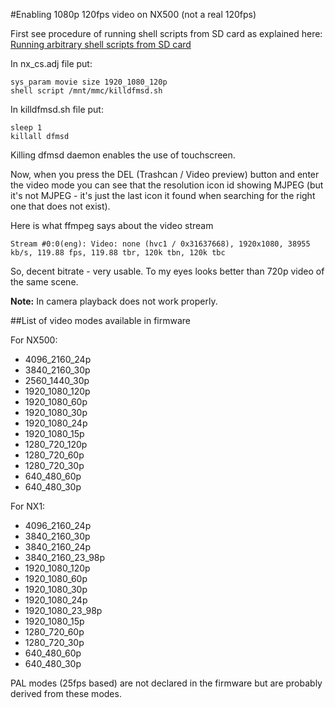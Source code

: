 #Enabling 1080p 120fps video on NX500 (not a real 120fps)

First see procedure of running shell scripts from SD card as explained here: [Running arbitrary shell scripts from SD card](https://github.com/ottokiksmaler/nx500/blob/master/Running-shell-scripts-from-SD-card.md)

In nx_cs.adj file put:
```
sys_param movie size 1920_1080_120p
shell script /mnt/mmc/killdfmsd.sh
```

In killdfmsd.sh file put:
```
sleep 1
killall dfmsd
```

Killing dfmsd daemon enables the use of touchscreen.

Now, when you press the DEL (Trashcan / Video preview) button and enter the video mode you can see that the resolution icon id showing MJPEG (but it's not MJPEG - it's just the last icon it found when searching for the right one that does not exist).

Here is what ffmpeg says about the video stream
```
Stream #0:0(eng): Video: none (hvc1 / 0x31637668), 1920x1080, 38955 kb/s, 119.88 fps, 119.88 tbr, 120k tbn, 120k tbc
```
So, decent bitrate - very usable. To my eyes looks better than 720p video of the same scene. 

**Note:** In camera playback does not work properly.

##List of video modes available in firmware

For NX500:
  - 4096_2160_24p
  - 3840_2160_30p
  - 2560_1440_30p
  - 1920_1080_120p
  - 1920_1080_60p
  - 1920_1080_30p
  - 1920_1080_24p
  - 1920_1080_15p
  - 1280_720_120p
  - 1280_720_60p
  - 1280_720_30p
  - 640_480_60p
  - 640_480_30p 

For NX1:
  - 4096_2160_24p
  - 3840_2160_30p
  - 3840_2160_24p
  - 3840_2160_23_98p
  - 1920_1080_120p
  - 1920_1080_60p
  - 1920_1080_30p
  - 1920_1080_24p
  - 1920_1080_23_98p
  - 1920_1080_15p
  - 1280_720_60p
  - 1280_720_30p
  - 640_480_60p
  - 640_480_30p 

PAL modes (25fps based) are not declared in the firmware but are probably derived from these modes.
